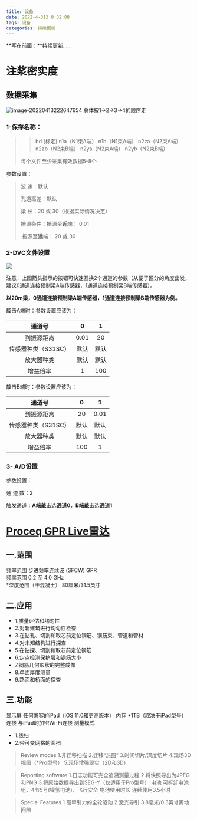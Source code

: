 ```yaml
---
title: 设备
date: 2022-4-313 8:32:08
tags: 设备
categories: 持续更新
---
```


**写在前面：**持续更新......

<!--more-->

# 注浆密实度



## 数据采集

![image-20220413222647654](https://dududou.oss-cn-beijing.aliyuncs.com/img/image-20220413222647654.png)
总体按1→2→3→4的顺序走

### 1-保存名称：

>> bd (标定)
>> n1a（N1束A端）
>> n1b（N1束A端）
>> n2za（N2束A端）
>> n2zb（N2束B端）
>> n2ya（N2束A端）
>> n2yb（N2束B端）
>
>每个文件至少采集有效数据5-8个

参数设置：

> 波        速：默认
>
> 孔道高差：默认
>
> 梁         长：20 或 30（根据实际情况决定）
>
> 振源条件：振源至**近**端： 0.01 
>
> ​                   振源至**远**端： 20 或 30

### 2-DVC文件设置

![](https://dududou.oss-cn-beijing.aliyuncs.com/img/image-20220413224706494.png)

注意：上图箭头指示的按钮可快速互换2个通道的参数（从便于区分的角度出发，建议0通道连接预制梁A端传感器，1通道连接预制梁B端传感器）。

**以20m梁，0通道连接预制梁A端传感器，1通道连接预制梁B端传感器为例。**

敲击A端时：参数设置应该为：

|       通道号        |  0   |  1   |
| :-----------------: | :--: | :--: |
|     到振源距离      | 0.01 |  20  |
| 传感器种类（S31SC） | 默认 | 默认 |
|     放大器种类      | 默认 | 默认 |
|      增益倍率       |  1   | 100  |

敲击B端时：参数设置应该为：

|       通道号        |  0   |  1   |
| :-----------------: | :--: | :--: |
|     到振源距离      |  20  | 0.01 |
| 传感器种类（S31SC） | 默认 | 默认 |
|     放大器种类      | 默认 | 默认 |
|      增益倍率       | 100  |  1   |


### 3- A/D设置

参数设置：

通  道  数：2

触发通道：**A端敲**击选**通道0**，**B端敲**击选**通道1**

# [Proceq GPR Live雷达](https://v.youku.com/v_show/id_XMzE5NTE4NTgzMg==.html?spm=a2hcb.profile.app.5~5!2~5~5!3~5!2~5~5!46~A!2)
## 一.范围
 频率范围                                    步进频率连续波 (SFCW) GPR                             
 频率范围                                     0.2 至 4.0 GHz                                       
*深度范围（干混凝土）                       80厘米/31.5英寸                                          
## 二.应用
- 1.质量评估和均匀性
- 2.对新建筑进行均匀性检查
- 3.在钻孔、切割和取芯前定位钢筋、钢筋束、管道和管材
- 4.对未知结构进行探查
- 5.在钻探、切割和取芯前定位钢筋
- 6.定点检测保护层和钢筋大小
- 7.钢筋几何形状的完整成像
- 8.单面厚度测量
- 9.路面和桥面的探查


## 三.功能
  显示屏    任何兼容的iPad（iOS 11.0和更高版本）
  内存      *1TB（取决于iPad型号）
  连接      与iPad的加密Wi-Fi连接
测量模式    
- 1.线扫
- 2.带可变网格的面扫
                        
> Review modes
1.非迁移扫描
2.迁移“热图”
3.时间切片/深度切片
4.现场3D视图（*Pro型号）
5.现场增强现实（2D和3D）

> Reporting software
1.日志功能可完全追溯测量过程
2.将快照导出为JPEG和PNG
3.将原始数据导出到SEG-Y（仅适用于Pro型号）
电池      可拆卸电池组，4节5号(镍氢电池)，飞行安全
电池使用时长  连续使用3.5小时

> Special Features
1.高牵引力的全轮驱动
2.激光导引
3.8毫米/0.3英寸离地间隙